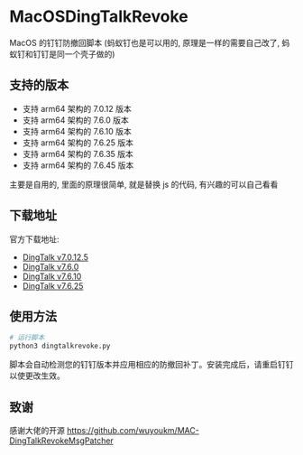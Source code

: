 # MacOSDingTalkRevoke

MacOS 的钉钉防撤回脚本 (蚂蚁钉也是可以用的, 原理是一样的需要自己改了, 蚂蚁钉和钉钉是同一个壳子做的)

## 支持的版本

- 支持 arm64 架构的 7.0.12 版本
- 支持 arm64 架构的 7.6.0 版本
- 支持 arm64 架构的 7.6.10 版本
- 支持 arm64 架构的 7.6.25 版本
- 支持 arm64 架构的 7.6.35 版本
- 支持 arm64 架构的 7.6.45 版本

主要是自用的, 里面的原理很简单, 就是替换 js 的代码, 有兴趣的可以自己看看

## 下载地址

官方下载地址:

- [DingTalk v7.0.12.5](https://dtapp-pub.dingtalk.com/dingtalk-desktop/mac_dmg/Release/M1-Beta/DingTalk_v7.0.12.5_28488321_arm64.dmg)
- [DingTalk v7.6.0](https://dtapp-pub.dingtalk.com/dingtalk-desktop/mac_dmg/Release/M1-Beta/DingTalk_v7.6.0_38510687_universal.dmg)
- [DingTalk v7.6.10](https://dtapp-pub.dingtalk.com/dingtalk-desktop/mac_dmg/Release/M1-Beta/DingTalk_v7.6.10_39731775_universal.dmg)
- [DingTalk v7.6.25](https://dtapp-pub.dingtalk.com/dingtalk-desktop/mac_dmg/Release/M1-Beta/DingTalk_v7.6.25_41241063_universal.dmg)

## 使用方法

```bash
# 运行脚本
python3 dingtalkrevoke.py
```

脚本会自动检测您的钉钉版本并应用相应的防撤回补丁。安装完成后，请重启钉钉以使更改生效。

## 致谢

感谢大佬的开源
<https://github.com/wuyoukm/MAC-DingTalkRevokeMsgPatcher>
